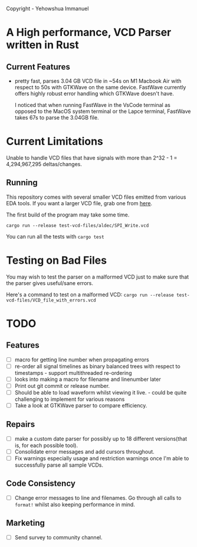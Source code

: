 Copyright - Yehowshua Immanuel

# A High performance, VCD Parser written in Rust

## Current Features
 - pretty fast, parses 3.04 GB VCD file in ~54s on M1 Macbook Air with 
   respect to 50s with GTKWave on the same device. FastWave currently
   offers highly robust error handling which GTKWave doesn't have.
   
   I noticed that when running FastWave in the VsCode terminal as opposed
   to the MacOS system terminal or the Lapce terminal, FastWave takes 67s
   to parse the 3.04GB file.


# Current Limitations
Unable to handle VCD files that have signals with more than 
2^32 - 1 = 4,294,967,295 deltas/changes.

## Running

This repository comes with several smaller VCD files emitted from
various EDA tools. If you want a larger VCD file, grab one from
[here](https://drive.google.com/file/d/1pfm2qo2l8fGTHHJ8TLrg1vSGaV_TUbp2/view?usp=sharing).

The first build of the program may take some time.

``cargo run --release test-vcd-files/aldec/SPI_Write.vcd``

You can run all the tests with ``cargo test``

# Testing on Bad Files
You may wish to test the parser on a malformed VCD just to make
sure that the parser gives useful/sane errors.

Here's a command to test on a malformed VCD:
`cargo run --release test-vcd-files/VCD_file_with_errors.vcd`


# TODO

## Features
 - [ ] macro for getting line number when propagating errors
 - [ ] re-order all signal timelines as binary balanced trees with respect to timestamps
       - support multithreaded re-ordering
 - [ ] looks into making a macro for filename and linenumber later
 - [ ] Print out git commit or release number.
 - [ ] Should be able to load waveform whilst viewing it live.
       - could be quite challenging to implement for various reasons
 - [ ] Take a look at GTKWave parser to compare efficiency.

## Repairs
 - [ ] make a custom date parser for possibly up to 18 different versions(that is, for each possible tool).
 - [ ] Consolidate error messages and add cursors throughout.
 - [ ] Fix warnings especially usage and restriction warnings once I'm
       able to successfully parse all sample VCDs.

## Code Consistency
 - [ ] Change error messages to line and filenames. Go through all calls to ``format!`` whilst also keeping performance in mind.

## Marketing
 - [ ] Send survey to community channel.